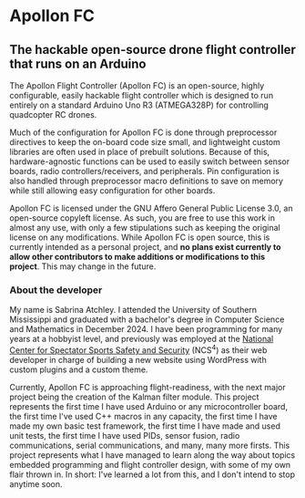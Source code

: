 # Apollon FC
## The hackable open-source drone flight controller that runs on an Arduino

The Apollon Flight Controller (Apollon FC) is an open-source, highly configurable, easily hackable flight controller which is designed to run entirely on a standard Arduino Uno R3 (ATMEGA328P) for controlling quadcopter RC drones.

Much of the configuration for Apollon FC is done through preprocessor directives to keep the on-board code size small, and lightweight custom libraries are often used in place of prebuilt solutions. Because of this, hardware-agnostic functions can be used to easily switch between sensor boards, radio controllers/receivers, and peripherals. Pin configuration is also handled through preprocessor macro definitions to save on memory while still allowing easy configuration for other boards.

Apollon FC is licensed under the GNU Affero General Public License 3.0, an open-source copyleft license. As such, you are free to use this work in almost any use, with only a few stipulations such as keeping the original license on any modifications. While Apollon FC is open source, this is currently intended as a personal project, and **no plans exist currently to allow other contributors to make additions or modifications to this project**. This may change in the future.


### About the developer
My name is Sabrina Atchley. I attended the University of Southern Mississippi and graduated with a bachelor's degree in Computer Science and Mathematics in December 2024. I have been programming for many years at a hobbyist level, and previously was employed at the [National Center for Spectator Sports Safety and Security](https://ncs4.usm.edu) (NCS<sup>4</sup>) as their web developer in charge of building a new website using WordPress with custom plugins and a custom theme.

Currently, Apollon FC is approaching flight-readiness, with the next major project being the creation of the Kalman filter module. This project represents the first time I have used Arduino or any microcontroller board, the first time I've used C++ macros in any capacity, the first time I have made my own basic test framework, the first time I have made and used unit tests, the first time I have used PIDs, sensor fusion, radio communications, serial communications, and many, many more firsts. This project represents what I have managed to learn along the way about topics embedded programming and flight controller design, with some of my own flair thrown in. In short: I've learned a lot from this, and I don't intend to stop anytime soon.
